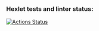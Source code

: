 ### Hexlet tests and linter status:
[![Actions Status](https://github.com/absque96/php-project-9/workflows/hexlet-check/badge.svg)](https://github.com/absque96/php-project-9/actions)